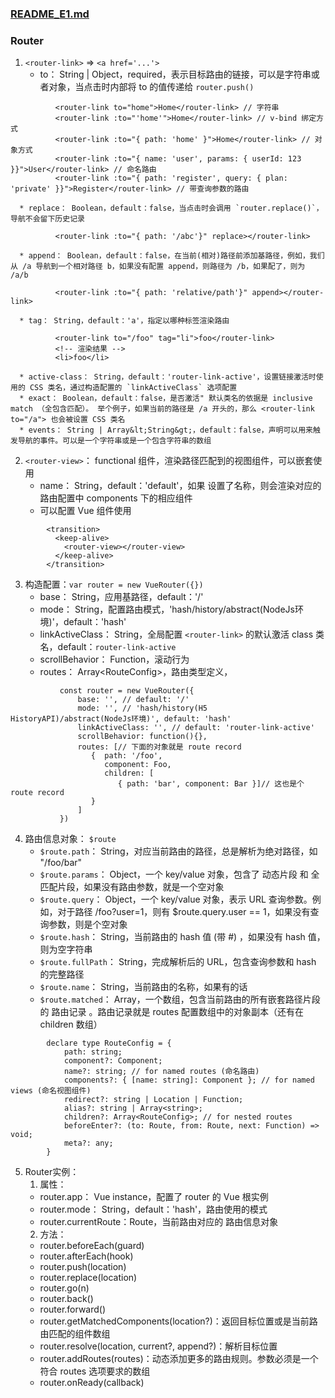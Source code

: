 ### [README_E1.md](https://github.com/luoleiself/summary/blob/master/vueJs/VueRouter/README_E1.md)
### Router
   1. `<router-link>` => `<a href='...'>`
      * to： String | Object，required，表示目标路由的链接，可以是字符串或者对象，当点击时内部将 to 的值传递给 `router.push()`
```   
          <router-link to="home">Home</router-link> // 字符串
          <router-link :to="'home'">Home</router-link> // v-bind 绑定方式 
          <router-link :to="{ path: 'home' }">Home</router-link> // 对象方式
          <router-link :to="{ name: 'user', params: { userId: 123 }}">User</router-link> // 命名路由
          <router-link :to="{ path: 'register', query: { plan: 'private' }}">Register</router-link> // 带查询参数的路由
```
      * replace： Boolean，default：false，当点击时会调用 `router.replace()`，导航不会留下历史记录 
``` 
          <router-link :to="{ path: '/abc'}" replace></router-link>
```
      * append： Boolean，default：false，在当前(相对)路径前添加基路径，例如，我们从 /a 导航到一个相对路径 b，如果没有配置 append，则路径为 /b，如果配了，则为 /a/b
```
          <router-link :to="{ path: 'relative/path'}" append></router-link>
```
      * tag： String，default：'a'，指定以哪种标签渲染路由
```
          <router-link to="/foo" tag="li">foo</router-link>
          <!-- 渲染结果 -->
          <li>foo</li>
```
      * active-class： String，default：'router-link-active'，设置链接激活时使用的 CSS 类名，通过构造配置的 `linkActiveClass` 选项配置
      * exact： Boolean，default：false，是否激活" 默认类名的依据是 inclusive match （全包含匹配）。 举个例子，如果当前的路径是 /a 开头的，那么 <router-link to="/a"> 也会被设置 CSS 类名
      * events： String | Array&lt;String&gt;，default：false，声明可以用来触发导航的事件。可以是一个字符串或是一个包含字符串的数组
   2. `<router-view>`： functional 组件，渲染路径匹配到的视图组件，可以嵌套使用
      * name： String，default：'default'，如果 <router-view>设置了名称，则会渲染对应的路由配置中 components 下的相应组件
      * 可以配置 Vue 组件使用
```
        <transition>
          <keep-alive>
            <router-view></router-view>
          </keep-alive>
        </transition>
```
   3. 构造配置：`var router = new VueRouter({})`
      * base： String，应用基路径，default：'/'
      * mode： String，配置路由模式，'hash/history/abstract(NodeJs环境)'，default：'hash'
      * linkActiveClass： String，全局配置 `<router-link>` 的默认激活 class 类名，default：`router-link-active`
      * scrollBehavior： Function，滚动行为
      * routes： Array&lt;RouteConfig&gt;，路由类型定义，
```      
           const router = new VueRouter({
               base: '', // default: '/'
               mode: '', // 'hash/history(H5 HistoryAPI)/abstract(NodeJs环境)', default: 'hash'
               linkActiveClass: '', // default: 'router-link-active'
               scrollBehavior: function(){},
               routes: [// 下面的对象就是 route record
                  {  path: '/foo', 
                     component: Foo,
                     children: [
                        { path: 'bar', component: Bar }]// 这也是个 route record
                  }
               ]
           })
```
  4. 路由信息对象： `$route`
     * `$route.path`： String，对应当前路由的路径，总是解析为绝对路径，如 "/foo/bar"
     * `$route.params`： Object，一个 key/value 对象，包含了 动态片段 和 全匹配片段，如果没有路由参数，就是一个空对象
     * `$route.query`： Object，一个 key/value 对象，表示 URL 查询参数。例如，对于路径 /foo?user=1，则有 $route.query.user == 1，如果没有查询参数，则是个空对象
     * `$route.hash`： String，当前路由的 hash 值 (带 #) ，如果没有 hash 值，则为空字符串
     * `$route.fullPath`： String，完成解析后的 URL，包含查询参数和 hash 的完整路径
     * `$route.name`： String，当前路由的名称，如果有的话
     * `$route.matched`： Array，一个数组，包含当前路由的所有嵌套路径片段的 路由记录 。路由记录就是 routes 配置数组中的对象副本（还有在 children 数组）
```
        declare type RouteConfig = {
            path: string;
            component?: Component;
            name?: string; // for named routes (命名路由)
            components?: { [name: string]: Component }; // for named views (命名视图组件)
            redirect?: string | Location | Function;
            alias?: string | Array<string>;
            children?: Array<RouteConfig>; // for nested routes
            beforeEnter?: (to: Route, from: Route, next: Function) => void;
            meta?: any;
        }
```
 5. Router实例：
    1. 属性：
      * router.app： Vue instance，配置了 router 的 Vue 根实例
      * router.mode： String，default：'hash'，路由使用的模式
      * router.currentRoute：Route，当前路由对应的 路由信息对象
    2. 方法：
      * router.beforeEach(guard)
      * router.afterEach(hook)
      * router.push(location)
      * router.replace(location)
      * router.go(n)
      * router.back()
      * router.forward()
      * router.getMatchedComponents(location?)：返回目标位置或是当前路由匹配的组件数组
      * router.resolve(location, current?, append?)：解析目标位置
      * router.addRoutes(routes)：动态添加更多的路由规则。参数必须是一个符合 routes 选项要求的数组
      * router.onReady(callback)

            



